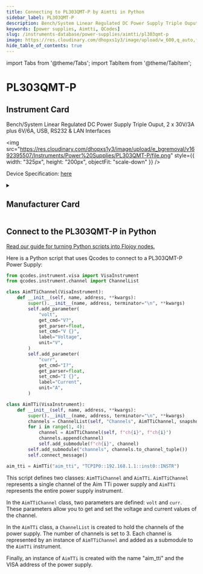 ```yaml
---
title: Connecting to PL303QMT-P by Aimtti in Python
sidebar_label: PL303QMT-P
description: Bench/System Linear Regulated DC Power Supply Triple Ouput, 2 x 30V/3A plus 6V/6A, USB, RS232 & LAN Interfaces
keywords: [power supplies, Aimtti, QCodes]
slug: /instruments-database/power-supplies/aimtti/pl303qmt-p
image: https://res.cloudinary.com/dhopxs1y3/image/upload/w_600,q_auto,f_auto/e_bgremoval/v1692395507/Instruments/Power%20Supplies/PL303QMT-P/file.jpg
hide_table_of_contents: true
---
```


import Tabs from '@theme/Tabs';
import TabItem from '@theme/TabItem';

# PL303QMT-P

## Instrument Card

<div className="flex">

<div>

Bench/System Linear Regulated DC Power Supply Triple Ouput, 2 x 30V/3A plus 6V/6A, USB, RS232 & LAN Interfaces

</div>

<img src="https://res.cloudinary.com/dhopxs1y3/image/upload/e_bgremoval/v1692395507/Instruments/Power%20Supplies/PL303QMT-P/file.png" style={{ width: "325px", height: "200px", objectFit: "scale-down" }} />

</div>

<div className="flex text-center">

<p>Device Specification: <a target="\_blank" href="https://resources.aimtti.com/datasheets/AIM-PL+PL-P_series_DC_power_supplies_data_sheet-Iss5.pdf">here</a></p>

</div>

<details style={{ marginTop: "15px"}}>
<summary><h2>Manufacturer Card</h2></summary>

<img src="https://res.cloudinary.com/dhopxs1y3/image/upload/v1692125963/Instruments/Vendor%20Logos/Aimtti.png" style={{ width: "100%", height: "170px",objectFit: "scale-down" }} />

TTi (Thurlby Thandar Instruments) is a leading manufacturer of electronic test and measurement instruments. These products are sold throughout the world via carefully selected distributors and agents in each country. We are located in Huntingdon near to the famous university city of Cambridge, within one of the high technology areas of the United Kingdom.

<ul>
  <li>Headquarters: UK</li>
  <li>Yearly Revenue (millions, USD): 9000.0</li>
  <li>Vendor Website: <a href="https://www.aimtti.com/">here</a></li>
</ul>
</details>

## Connect to the PL303QMT-P in Python

[Read our guide for turning Python scripts into Flojoy nodes.](https://docs.flojoy.ai/custom-nodes/creating-custom-node/)
<Tabs>
<TabItem value="QCodes" label="QCodes">

Here is a Python script that uses Qcodes to connect to a PL303QMT-P Power Supply:

```python
from qcodes.instrument.visa import VisaInstrument
from qcodes.instrument.channel import ChannelList

class AimTTiChannel(VisaInstrument):
    def __init__(self, name, address, **kwargs):
        super().__init__(name, address, terminator="\n", **kwargs)
        self.add_parameter(
            "volt",
            get_cmd="V?",
            get_parser=float,
            set_cmd="V {}",
            label="Voltage",
            unit="V",
        )
        self.add_parameter(
            "curr",
            get_cmd="I?",
            get_parser=float,
            set_cmd="I {}",
            label="Current",
            unit="A",
        )

class AimTTi(VisaInstrument):
    def __init__(self, name, address, **kwargs):
        super().__init__(name, address, terminator="\n", **kwargs)
        channels = ChannelList(self, "Channels", AimTTiChannel, snapshotable=False)
        for i in range(1, 4):
            channel = AimTTiChannel(self, f"ch{i}", f"ch{i}")
            channels.append(channel)
            self.add_submodule(f"ch{i}", channel)
        self.add_submodule("channels", channels.to_channel_tuple())
        self.connect_message()

aim_tti = AimTTi("aim_tti", "TCPIP0::192.168.1.1::inst0::INSTR")
```

This script defines two classes: `AimTTiChannel` and `AimTTi`. `AimTTiChannel` represents a single channel of the Aim TTi power supply and `AimTTi` represents the entire power supply instrument.

In the `AimTTiChannel` class, two parameters are defined: `volt` and `curr`. These parameters allow you to get and set the voltage and current values of the channel.

In the `AimTTi` class, a `ChannelList` is created to hold the channels of the power supply. The number of channels is set to 3. Each channel is represented by an instance of `AimTTiChannel` and added as a submodule to the `AimTTi` instrument.

Finally, an instance of `AimTTi` is created with the name "aim_tti" and the VISA address of the power supply.

</TabItem>
</Tabs>